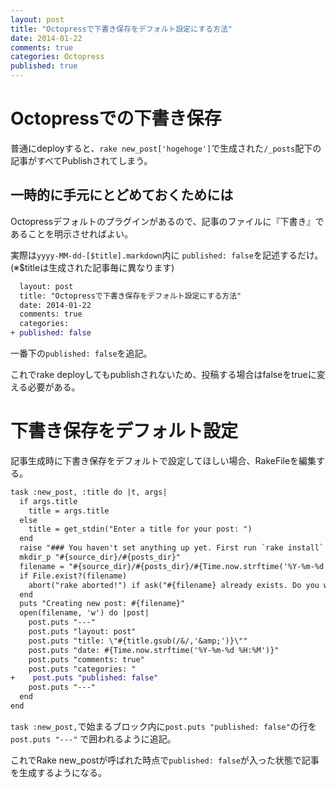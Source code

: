 ```yaml
---
layout: post
title: "Octopressで下書き保存をデフォルト設定にする方法"
date: 2014-01-22
comments: true
categories: Octopress
published: true
---
```



# Octopressでの下書き保存
普通にdeployすると、`rake new_post['hogehoge']`で生成された`/_posts`配下の記事がすべてPublishされてしまう。
<!-- more -->
## 一時的に手元にとどめておくためには

Octopressデフォルトのプラグインがあるので、記事のファイルに『下書き』であることを明示させればよい。

実際は`yyyy-MM-dd-[$title].markdown`内に `published: false`を記述するだけ。
(※$titleは生成された記事毎に異なります)

```diff
  layout: post
  title: "Octopressで下書き保存をデフォルト設定にする方法"
  date: 2014-01-22
  comments: true
  categories:
+ published: false
```

一番下の`published: false`を追記。

これでrake deployしてもpublishされないため、投稿する場合はfalseをtrueに変える必要がある。


# 下書き保存をデフォルト設定

記事生成時に下書き保存をデフォルトで設定してほしい場合、RakeFileを編集する。

```diff
task :new_post, :title do |t, args|
  if args.title
    title = args.title
  else
    title = get_stdin("Enter a title for your post: ")
  end
  raise "### You haven't set anything up yet. First run `rake install` to set up an Octopress theme." unless File.directory?(source_dir)
  mkdir_p "#{source_dir}/#{posts_dir}"
  filename = "#{source_dir}/#{posts_dir}/#{Time.now.strftime('%Y-%m-%d')}-#{title.to_url}.#{new_post_ext}"
  if File.exist?(filename)
    abort("rake aborted!") if ask("#{filename} already exists. Do you want to overwrite?", ['y', 'n']) == 'n'
  end
  puts "Creating new post: #{filename}"
  open(filename, 'w') do |post|
    post.puts "---"
    post.puts "layout: post"
    post.puts "title: \"#{title.gsub(/&/,'&amp;')}\""
    post.puts "date: #{Time.now.strftime('%Y-%m-%d %H:%M')}"
    post.puts "comments: true"
    post.puts "categories: "
+    post.puts "published: false"
    post.puts "---"
  end
end
```

`task :new_post,`で始まるブロック内に`post.puts "published: false"`の行を`post.puts "---"` で囲われるように追記。

これでRake new_postが呼ばれた時点で`published: false`が入った状態で記事を生成するようになる。

